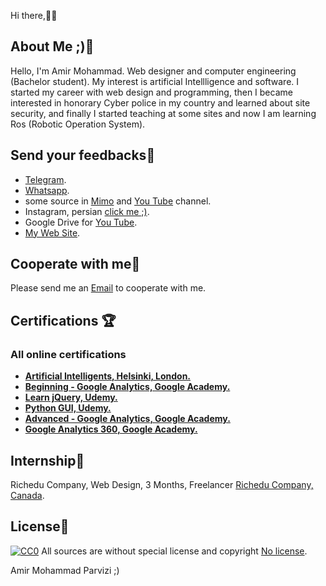 Hi there,👋🏻

## About Me ;)💫

Hello, I'm Amir Mohammad.  Web designer and computer engineering (Bachelor student).  My interest is artificial Intellligence and software.  I started my career with web design and programming, then I became interested in honorary Cyber police in my country  and learned about site security, and finally I started teaching at some sites and now I am learning Ros (Robotic Operation System).

## Send your feedbacks🚀

- [Telegram](https://instagram.com/im.awrsha?utm_medium=copy_link).
- [Whatsapp](https://wa.me/09011325118).
- some source in [Mimo](https://getmimo.com/invite/715ay7) and [You Tube](https://laravel.com) channel.
- Instagram, persian [click me ;)](https://instagram.com/im.awrsha?utm_medium=copy_link).
- Google Drive for [You Tube](https://).
- [My Web Site](https://redl.ink/AmirMwhmd).

## Cooperate with me🎯

Please send me an  [Email](official.parvizi@gmail.com) to cooperate with me.

## Certifications 🏆

### All online certifications

- **[Artificial Intelligents,  Helsinki, London.](https://certificates.mooc.fi/validate/uwzjs879c1)**
- **[Beginning - Google Analytics, Google Academy.](https://analytics.google.com/analytics/academy/certificate/7v9YWTp9TRibZ68pZkreAA)**
- **[Learn jQuery, Udemy.](https://www.udemy.com/certificate/UC-22ac08d0-8085-4f4e-bb1a-f7a77c8c1f0a/)**
- **[Python GUI, Udemy.](https://www.udemy.com/certificate/UC-61474b52-b274-4054-81ac-2ad4271acbfc/)**
- **[Advanced - Google Analytics, Google Academy.](https://analytics.google.com/analytics/academy/certificate/JO4rNbB1TsyZjDrKVm795Q)**
- **[Google Analytics 360, Google Academy.](https://analytics.google.com/analytics/academy/certificate/tuL7ZhgqQ0afLype42VBRA)**


## Internship🔨

Richedu Company, Web Design, 3 Months, Freelancer [Richedu Company, Canada](richedu.co).

## License🤗
[![CC0](https://licensebuttons.net/p/zero/1.0/88x31.png)](https://creativecommons.org/publicdomain/zero/1.0/)
All  sources are without special license and copyright [No license]().

Amir Mohammad Parvizi ;)
